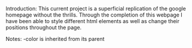 Introduction:
This current project is a superficial replication of the google homepage without the thrills. Through the completion of this webpage I have been able to style different html elements as well as change their positions throughout the page. 

Notes:
-color is inherited from its parent
